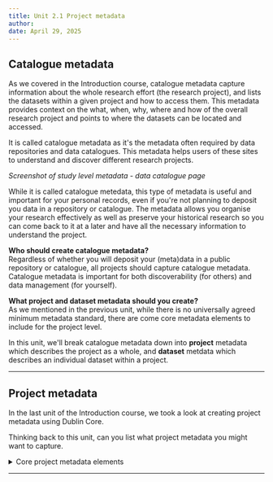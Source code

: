 ```yaml
---
title: Unit 2.1 Project metadata
author: 
date: April 29, 2025
---
```


## Catalogue metadata

As we covered in the Introduction course, catalogue metadata capture information about the whole research effort (the research project), and lists the datasets within a given project and how to access them. This metadata provides context on the what, when, why, where and how of the overall research project and points to where the datasets can be located and accessed.

It is called catalogue metadata as it's the metadata often required by data repositories and data catalogues. This metadata helps users of these sites to understand and discover different research projects. 

_Screenshot of study level metadata - data catalogue page_

While it is called catalogue metedata, this type of metadata is useful and important for your personal records, even if you're not planning to deposit you data in a repository or catalogue. The metadata allows you organise your research effectively as well as preserve your historical research so you can come back to it at a later and have all the necessary information to understand the project.

**Who should create catalogue metadata?** <br>
Regardless of whether you will deposit your (meta)data in a public repository or catalogue, all projects should capture catalogue metadata. Catalogue metadata is important for both discoverability (for others) and data management (for yourself).

**What project and dataset metadata should you create?** <br>
As we mentioned in the previous unit, while there is no universally agreed minimum metadata standard, there are come core metadata elements to include for the project level.

In this unit, we'll break catalogue metadata down into **project** metadata which describes the project as a whole, and **dataset** metdata which describes an individual dataset within a project.

---
## Project metadata

In the last unit of the Introduction course, we took a look at creating project metadata using Dublin Core.

Thinking back to this unit, can you list what project metadata you might want to capture.

<details>
<summary>Core project metadata elements</summary>
<p></p>

- **Title**
  - the title of the research project
- **Creator**
  - the creator of the data, this could be the PI of the project
- **Subject**
  - e.g. keywords or topics
- **Description**
  - e.g. an abstract or table of contents
- **Contributor**
  - e.g. people or organisations who contributed to the research process
- **Date**
  - e.g. the date range the research was conducted, the end date of the research etc.
- **Type**
- **Format**
  - the format that the data is stored in
- **Language**
  - the language the data is stored in
- **Relation**
  - any other publications or resources that are related to the project
- **Coverage**
  - the geographical coverage of the research project as a whole

If you're working on a larger research project and you're planning to share your data, you may want to include more metadata elements, such as...

- **Funder**
  - If the research project is recieving funding, the name of the organisations providing funding
- **Publisher**
  - If the research project 
- **Access rights**
  - If the (meta)data for the research project is shared online, you need to state the access rights to the data 
- **Identifier**
  - If information about the research project and/or its data is available online, you should provide a DOI or PID to the online location

If you are depositing your data in a repository or catalogue, it is important to check the metadata requirements of those sites to ensure to capture any further metadata elements.

</details>

---


